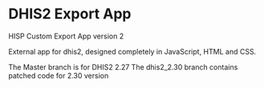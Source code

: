 # DHIS2 Export App

HISP Custom Export App version 2

External app for dhis2, designed completely in JavaScript, HTML and CSS.

The Master branch is for DHIS2 2.27
The dhis2_2.30 branch contains patched code for 2.30 version
